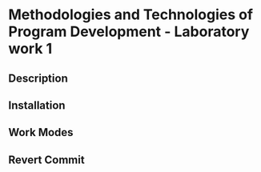 # Methodologies and Technologies of Program Development - Laboratory work 1

## Description

## Installation

## Work Modes

## Revert Commit